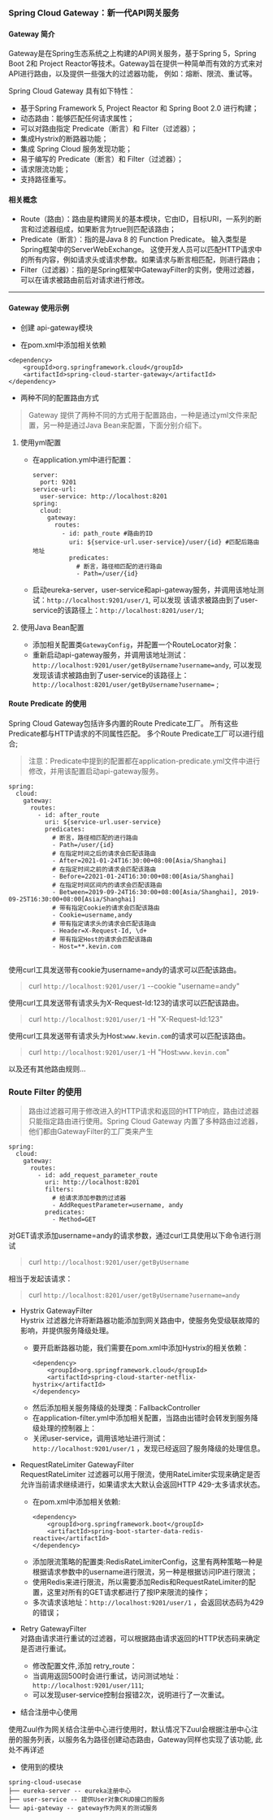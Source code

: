 ### Spring Cloud Gateway：新一代API网关服务

#### Gateway 简介

Gateway是在Spring生态系统之上构建的API网关服务，基于Spring 5，Spring Boot 2和 Project
Reactor等技术。Gateway旨在提供一种简单而有效的方式来对API进行路由，以及提供一些强大的过滤器功能， 例如：熔断、限流、重试等。

Spring Cloud Gateway 具有如下特性：

* 基于Spring Framework 5, Project Reactor 和 Spring Boot 2.0 进行构建；
* 动态路由：能够匹配任何请求属性；
* 可以对路由指定 Predicate（断言）和 Filter（过滤器）；
* 集成Hystrix的断路器功能；
* 集成 Spring Cloud 服务发现功能；
* 易于编写的 Predicate（断言）和 Filter（过滤器）；
* 请求限流功能；
* 支持路径重写。

#### 相关概念

* Route（路由）：路由是构建网关的基本模块，它由ID，目标URI，一系列的断言和过滤器组成，如果断言为true则匹配该路由；
* Predicate（断言）：指的是Java 8 的 Function Predicate。 输入类型是Spring框架中的ServerWebExchange。
  这使开发人员可以匹配HTTP请求中的所有内容，例如请求头或请求参数。如果请求与断言相匹配，则进行路由；
* Filter（过滤器）：指的是Spring框架中GatewayFilter的实例，使用过滤器，可以在请求被路由前后对请求进行修改。

---

#### Gateway 使用示例

* 创建 api-gateway模块

* 在pom.xml中添加相关依赖

``` 
<dependency>
    <groupId>org.springframework.cloud</groupId>
    <artifactId>spring-cloud-starter-gateway</artifactId>
</dependency>
```

* 两种不同的配置路由方式

> Gateway 提供了两种不同的方式用于配置路由，一种是通过yml文件来配置，另一种是通过Java Bean来配置，下面分别介绍下。

1. 使用yml配置
    * 在application.yml中进行配置：
      ``` 
      server:
        port: 9201
      service-url:
        user-service: http://localhost:8201
      spring:
        cloud:
          gateway:
            routes:
              - id: path_route #路由的ID
                uri: ${service-url.user-service}/user/{id} #匹配后路由地址
                predicates: 
                  # 断言，路径相匹配的进行路由
                  - Path=/user/{id}
      ```
    * 启动eureka-server，user-service和api-gateway服务，并调用该地址测试：`http://localhost:9201/user/1`, 可以发现
      该请求被路由到了user-service的该路径上：`http://localhost:8201/user/1`;

2. 使用Java Bean配置
    * 添加相关配置类`GatewayConfig`，并配置一个RouteLocator对象：
    * 重新启动api-gateway服务，并调用该地址测试：`http://localhost:9201/user/getByUsername?username=andy`,
      可以发现发现该请求被路由到了user-service的该路径上：`http://localhost:8201/user/getByUsername?username=` ;

#### Route Predicate 的使用

Spring Cloud Gateway包括许多内置的Route Predicate工厂。 所有这些Predicate都与HTTP请求的不同属性匹配。 多个Route Predicate工厂可以进行组合;

> 注意：Predicate中提到的配置都在application-predicate.yml文件中进行修改，并用该配置启动api-gateway服务。

``` 
spring:
  cloud:
    gateway:
      routes:
        - id: after_route
          uri: ${service-url.user-service}
          predicates:
            # 断言，路径相匹配的进行路由
            - Path=/user/{id}
            # 在指定时间之后的请求会匹配该路由
            - After=2021-01-24T16:30:00+08:00[Asia/Shanghai]
            # 在指定时间之前的请求会匹配该路由
            - Before=22021-01-24T16:30:00+08:00[Asia/Shanghai]
            # 在指定时间区间内的请求会匹配该路由
            - Between=2019-09-24T16:30:00+08:00[Asia/Shanghai], 2019-09-25T16:30:00+08:00[Asia/Shanghai]
            # 带有指定Cookie的请求会匹配该路由
            - Cookie=username,andy
            # 带有指定请求头的请求会匹配该路由
            - Header=X-Request-Id, \d+
            # 带有指定Host的请求会匹配该路由 
            - Host=**.kevin.com
            
```

使用curl工具发送带有cookie为username=andy的请求可以匹配该路由。
> curl `http://localhost:9201/user/1` --cookie "username=andy"

使用curl工具发送带有请求头为X-Request-Id:123的请求可以匹配该路由。
> curl `http://localhost:9201/user/1` -H "X-Request-Id:123"

使用curl工具发送带有请求头为Host:`www.kevin.com`的请求可以匹配该路由。

> curl `http://localhost:9201/user/1` -H "Host:`www.kevin.com`"

以及还有其他路由规则...

### Route Filter 的使用

> 路由过滤器可用于修改进入的HTTP请求和返回的HTTP响应，路由过滤器只能指定路由进行使用。Spring Cloud Gateway 内置了多种路由过滤器，他们都由GatewayFilter的工厂类来产生

``` 
spring:
  cloud:
    gateway:
      routes:
        - id: add_request_parameter_route
          uri: http://localhost:8201
          filters:
            # 给请求添加参数的过滤器
            - AddRequestParameter=username, andy
          predicates:
            - Method=GET
```

对GET请求添加username=andy的请求参数，通过curl工具使用以下命令进行测试
> curl `http://localhost:9201/user/getByUsername`

相当于发起该请求：
> curl `http://localhost:8201/user/getByUsername?username=andy`

* Hystrix GatewayFilter    
  Hystrix 过滤器允许将断路器功能添加到网关路由中，使服务免受级联故障的影响，并提供服务降级处理。
    * 要开启断路器功能，我们需要在pom.xml中添加Hystrix的相关依赖：
        ``` 
        <dependency>
            <groupId>org.springframework.cloud</groupId>
            <artifactId>spring-cloud-starter-netflix-hystrix</artifactId>
        </dependency>
        ```
    * 然后添加相关服务降级的处理类：FallbackController
    * 在application-filter.yml中添加相关配置，当路由出错时会转发到服务降级处理的控制器上：
    * 关闭user-service，调用该地址进行测试：`http://localhost:9201/user/1` ，发现已经返回了服务降级的处理信息。

* RequestRateLimiter GatewayFilter   
RequestRateLimiter 过滤器可以用于限流，使用RateLimiter实现来确定是否允许当前请求继续进行，如果请求太大默认会返回HTTP 429-太多请求状态。   
    * 在pom.xml中添加相关依赖: 
        ```
        <dependency>
            <groupId>org.springframework.boot</groupId>
            <artifactId>spring-boot-starter-data-redis-reactive</artifactId>
        </dependency>
        ```
    * 添加限流策略的配置类:RedisRateLimiterConfig，这里有两种策略一种是根据请求参数中的username进行限流，另一种是根据访问IP进行限流；
    * 使用Redis来进行限流，所以需要添加Redis和RequestRateLimiter的配置，这里对所有的GET请求都进行了按IP来限流的操作；
    * 多次请求该地址：`http://localhost:9201/user/1` ，会返回状态码为429的错误；

[comment]: <> (    TODO: 此处演示发现未成功进行限流,待进一步确认)

* Retry GatewayFilter   
  对路由请求进行重试的过滤器，可以根据路由请求返回的HTTP状态码来确定是否进行重试。
    * 修改配置文件,添加 retry_route：
    * 当调用返回500时会进行重试，访问测试地址：`http://localhost:9201/user/111`;
    * 可以发现user-service控制台报错2次，说明进行了一次重试。


* 结合注册中心使用   

使用Zuul作为网关结合注册中心进行使用时，默认情况下Zuul会根据注册中心注册的服务列表，以服务名为路径创建动态路由，Gateway同样也实现了该功能,
此处不再详述

* 使用到的模块

``` 
spring-cloud-usecase
├── eureka-server -- eureka注册中心
├── user-service -- 提供User对象CRUD接口的服务
└── api-gateway -- gateway作为网关的测试服务
```























